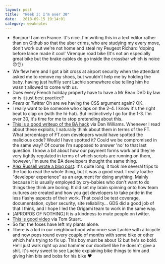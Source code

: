 ```yaml
---
layout: post
title:  "Week 3: I'm over 30"
date:   2018-09-15 19:14:01
category: weaknotes
---
```

* Bonjour! I am en France. It's nice. I'm writing this in a text editor rather than on Github so that the uber crims, who are studying my every move, don't work out we're not home and steal my Peugeot Richard 'doping before lance made it cool' Virenque road bike (It's not an especially great bike but the brake cables do go inside the crossbar which is noice 😙👌)
* We flew here and I got a bit cross at airport security when the attendant asked me to remove my shoes, but wouldn't help me by holding the baby, having just huffily sent Lachie somewhere else telling him he wasn't allowed to come with us.
* Does every French holiday property have to have a Mr Bean DVD by law or is it just best practice?
* *Peers at Twitter* Oh are we having the CSS argument again? OK.
* I really want to be someone who claps on the 2-4. I know it's the right beat to clap on (with the hi-hat). But instinctively I go for the 1-3. I'm over 30, it's time for me to stop pretending about this.
* [This is a good writeup of the BA hack](https://www.riskiq.com/blog/labs/magecart-british-airways-breach/) via Dan Williams. Whenever I read about these exploits, I naturally think about them in terms of the FT. What percentage of FT.com developers would have spotted the malicious code? Would I have spotted it? Could we be compromised in the same way? Of course I'm supposed to answer 'no' to that last question. I know a bit about how our payment forms work and they're very tightly regulated in terms of which scripts are running on them, however, I'm sure the BA developers thought the same thing.
* [Alex Russell wrote a blog post](https://infrequently.org/2018/09/the-developer-experience-bait-and-switch/). It's quite long, it took me several trips to the loo to read the whole thing, but it was a good read. I really loathe "developer experience" as an argument for doing anything. Mainly because it is usually employed by cry-babies who don't want to do things they think are boring. It did set my brain spinning onto how team cultures are created and how you get developers to take pride in the less flashy aspects of their work. That could be test coverage, documentation, cyber security, site reliability... GDS did a good job of that I think, and I hope I led the Origami team to work in the same way.
* [APROPOS OF NOTHING] It is a kindness to mute people on twitter.
* [This is good video](https://youtu.be/9reSQXZy77U) via Tom Stuart.
* So far, the foxes have left my plants alone.
* There is a kid in our neighbourhood who once saw Lachie with a bicycle and now pops round every couple of months with some bike or other which he's trying to fix up. This boy must be about 12 but he's so bold. He'll just walk right up and hammer our doorbell like he doesn't give a shit. It's very sweet to see Lachie explaining bike things to him and giving him bits and bobs for his bike ❤️
